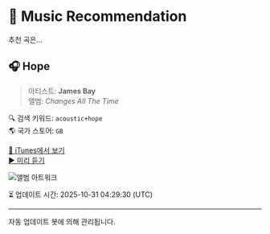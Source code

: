 
# 🎵 Music Recommendation

추천 곡은...

## 🎧 Hope  
> 아티스트: **James Bay**  
> 앨범: _Changes All The Time_  

🔍 검색 키워드: `acoustic+hope`  
🌎 국가 스토어: `GB`

[🔗 iTunes에서 보기](https://music.apple.com/gb/album/hope/1754655336?i=1754655590&uo=4)  
[▶️ 미리 듣기](https://audio-ssl.itunes.apple.com/itunes-assets/AudioPreview221/v4/c5/29/52/c52952d0-4d77-ce43-058d-1812d83de174/mzaf_16085823543582032114.plus.aac.p.m4a)

![앨범 아트워크](https://is1-ssl.mzstatic.com/image/thumb/Music221/v4/28/fa/25/28fa2578-94df-41c0-07c7-26c280155b39/24UMGIM70291.rgb.jpg/100x100bb.jpg)

⏳ 업데이트 시간: 2025-10-31 04:29:30 (UTC)

---
자동 업데이트 봇에 의해 관리됩니다.
